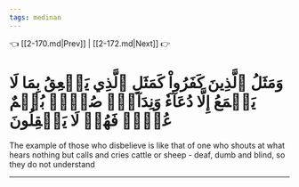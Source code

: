 ```yaml
---
tags: medinan
---
```


👈 [[2-170.md|Prev]] | [[2-172.md|Next]] 👉

# وَمَثَلُ ٱلَّذِينَ كَفَرُواْ كَمَثَلِ ٱلَّذِي يَنۡعِقُ بِمَا لَا يَسۡمَعُ إِلَّا دُعَآءٗ وَنِدَآءٗۚ صُمُّۢ بُكۡمٌ عُمۡيٞ فَهُمۡ لَا يَعۡقِلُونَ

The example of those who disbelieve is like that of one who shouts at what hears nothing but calls and cries cattle or sheep - deaf, dumb and blind, so they do not understand

---

